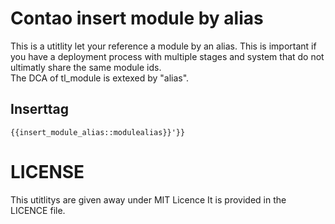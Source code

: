 # Contao insert module by alias
This is a utitlity let your reference a module by an alias. This is important if you have a deployment process with multiple stages and system that do not ultimatly share the same module ids.<br>
The DCA of tl_module is extexed by "alias".

## Inserttag
```
{{insert_module_alias::modulealias}}'}}
```

# LICENSE
This utitlitys are given away under MIT Licence
It is provided in the LICENCE file.
